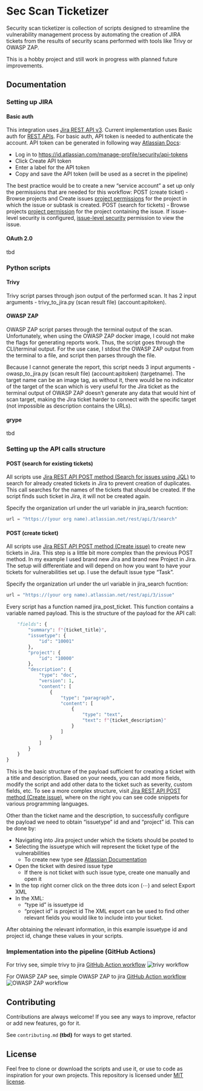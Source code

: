 
# Sec Scan Ticketizer

Security scan ticketizer is collection of scripts designed to streamline the vulnerability management process by automating the creation of JIRA tickets from the results of security scans performed with tools like Trivy or OWASP ZAP. 

This is a hobby project and still work in progress with planned future improvements.


## Documentation

### Setting up JIRA

#### Basic auth
This integration uses [Jira REST API v3](https://developer.atlassian.com/cloud/jira/platform/rest/v3/intro/#about). 
Current implementation uses Basic auth for [REST APIs](https://developer.atlassian.com/cloud/jira/platform/basic-auth-for-rest-apis/). 
For basic auth, API token is needed to authenticate the account. API token can be generated in following way [Atlassian Docs](https://support.atlassian.com/atlassian-account/docs/manage-api-tokens-for-your-atlassian-account/):
- Log in to https://id.atlassian.com/manage-profile/security/api-tokens
- Click Create API token
- Enter a label for the API token
- Copy and save the API token (will be used as a secret in the pipeline)

The best practice would be to create a new “service account” a set up only the permissions that are needed for this workflow:
POST (create ticket) - Browse projects and Create issues [project permissions](https://confluence.atlassian.com/x/yodKLg) for the project in which the issue or subtask is created.
POST (search for tickets) - Browse projects [project permission](https://confluence.atlassian.com/x/yodKLg) for the project containing the issue. If issue-level security is configured, [issue-level security](https://confluence.atlassian.com/x/J4lKLg) permission to view the issue.

#### OAuth 2.0
tbd

### Python scripts

#### Trivy
Trivy script parses through json output of the performed scan. It has 2 input arguments - trivy_to_jira.py (scan result file) (account:apitoken).

#### OWASP ZAP
OWASP ZAP script parses through the terminal output of the scan. Unfortunately, when using the OWASP ZAP docker image, I could not make the flags for generating reports work. Thus, the script goes through the CLI/terminal output. For the use case, I stdout the OWASP ZAP output from the terminal to a file, and script then parses through the file.

Because I cannot generate the report, this script needs 3 input arguments - owasp_to_jira.py (scan result file) (account:apitoken) (targetname). The target name can be an image tag, as without it, there would be no indicator of the target of the scan which is very useful for the Jira ticket as the terminal output of OWASP ZAP doesn’t generate any data that would hint of scan target, making the Jira ticket harder to connect with the specific target (not impossible as description contains the URLs).

#### grype
tbd

### Setting up the API calls structure

#### POST (search for existing tickets)
All scripts use [Jira REST API POST method (Search for issues using JQL)](https://developer.atlassian.com/cloud/jira/platform/rest/v3/api-group-issue-search/#api-rest-api-3-search-post) to search for already created tickets in Jira to prevent creation of duplicates. This call searches for the names of the tickets that should be created. If the script finds such ticket in Jira, it will not be created again.

Specify the organization url under the url variable in jira_search fucntion:
```python
url = "https://(your org name).atlassian.net/rest/api/3/search"
```

#### POST (create ticket)
All scripts use [Jira REST API POST method (Create issue)](https://developer.atlassian.com/cloud/jira/platform/rest/v3/api-group-issues/#api-rest-api-3-issue-post) to create new tickets in Jira. This step is a little bit more complex than the previous POST method.
In my example I used brand new Jira and brand new Project in Jira. The setup will differentiate and will depend on how you want to have your tickets for vulnerabilities set up. I use the default issue type “Task”.

Specify the organization url under the url variable in jira_search fucntion:
```python
url = "https://(your org name).atlassian.net/rest/api/3/issue"
```

Every script has a function named jira_post_ticket. This function contains a variable named payload. This is the structure of the payload for the API call:

```python
    "fields": {
        "summary": f"{ticket_title}",
        "issuetype": {
            "id": "10001"
        },
        "project": {
            "id": "10000"
        },
        "description": {
            "type": "doc",
            "version": 1,
            "content": [
                {
                    "type": "paragraph",
                    "content": [
                        {
                            "type": "text",
                            "text": f"{ticket_description}"
                        }
                    ]
                }
            ]
        }
    }
}
```

This is the basic structure of the payload sufficient for creating a ticket with a title and description. Based on your needs, you can add more fields, modify the script and add other data to the ticket such as severity, custom fields, etc. To see a more complex structure, visit [Jira REST API POST method (Create issue)](https://developer.atlassian.com/cloud/jira/platform/rest/v3/api-group-issues/#api-rest-api-3-issue-post), where on the right you can see code snippets for various programming languages.

Other than the ticket name and the description, to successfully configure the payload we need to obtain “issuetype” id and and “project” id. This can be done by: 
- Navigating into Jira project under which the tickets should be posted to
- Selecting the issuetype which will represent the ticket type of the vulnerabilities
  - To create new type see [Atlassian Documentation](https://support.atlassian.com/jira-cloud-administration/docs/add-edit-and-delete-an-issue-type/)
- Open the ticket with desired issue type
  - If there is not ticket with such issue type, create one manually and open it
- In the top right corner click on the three dots icon (⋯) and select Export XML
- In the XML:
  - “type id” is issuetype id
  - “project id” is project id
The XML export can be used to find other relevant fields you would like to include into your ticket.
 
After obtaining the relevant information, in this example issuetype id and project id, change these values in your scripts.

### Implementation into the pipeline (GitHub Actions)

For trivy see, simple trivy to jira [GitHub Action workflow](.github/workflows/trivy-to-jira.yml)
![trivy workflow](https://github.com/simoa97/sec-scan-ticketizer/actions/workflows/trivy-to-jira.yml/badge.svg)

For OWASP ZAP see, simple OWASP ZAP to jira [GitHub Action workflow](.github/workflows/owasp-zap-to-jira.yml)
![OWASP ZAP workflow](https://github.com/simoa97/sec-scan-ticketizer/actions/workflows/owasp-zap-to-jira.yml/badge.svg)

## Contributing

Contributions are always welcome! If you see any ways to improve, refactor or add new features, go for it.

See `contributing.md` **(tbd)** for ways to get started.


## License
Feel free to clone or download the scripts and use it, or use to code as inspiration for your own projects.
This repository is licensed under [MIT license](LICENSE).